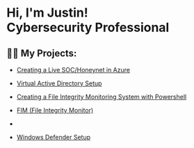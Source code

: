 <h1>Hi, I'm Justin! <br/>Cybersecurity Professional </h1>

<h2>👨‍💻 My Projects:</h2>

  - [Creating a Live SOC/Honeynet in Azure](https://github.com/jduran0300/Azure-SOC) <br>
    
  - [Virtual Active Directory Setup](https://github.com/jduran0300/Virtual-Active-Directory-Environment-Setup) <br>
  
  - [Creating a File Integrity Monitoring System with Powershell](https://github.com/jduran0300/File-Integrity-Monitoring-System)<br>
  
  - [FIM (File Integrity Monitor)](https://github.com/joshmadakor1/PowerShell-Integrity-FIM) <br>
  - 
  - [Windows Defender Setup](https://github.com/jduran0300/Windows-Defender-and-Firewall-Configuration)



